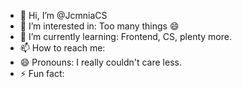 - 👋 Hi, I’m @JcmniaCS
- 👀 I’m interested in: Too many things 😄
- 🌱 I’m currently learning: Frontend, CS, plenty more.
- 📫 How to reach me:
- 😄 Pronouns: I really couldn't care less.
- ⚡ Fun fact: 

<!---
JcmniaCS/JcmniaCS is a ✨ special ✨ repository because its `README.md` (this file) appears on your GitHub profile.
You can click the Preview link to take a look at your changes.
--->
